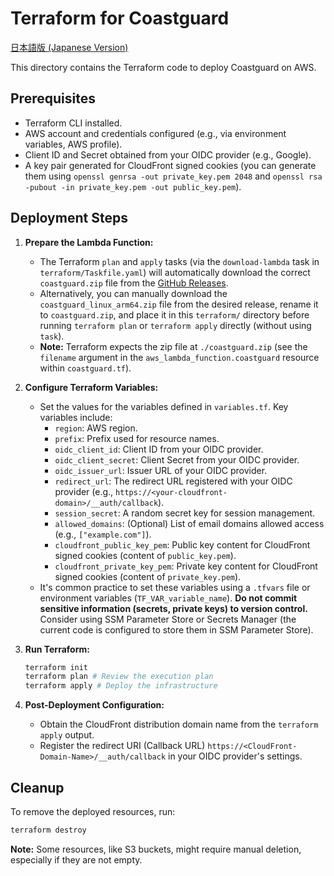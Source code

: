 # Terraform for Coastguard

[日本語版 (Japanese Version)](README.ja.md)

This directory contains the Terraform code to deploy Coastguard on AWS.

## Prerequisites

*   Terraform CLI installed.
*   AWS account and credentials configured (e.g., via environment variables, AWS profile).
*   Client ID and Secret obtained from your OIDC provider (e.g., Google).
*   A key pair generated for CloudFront signed cookies (you can generate them using `openssl genrsa -out private_key.pem 2048` and `openssl rsa -pubout -in private_key.pem -out public_key.pem`).

## Deployment Steps

1.  **Prepare the Lambda Function:**
    *   The Terraform `plan` and `apply` tasks (via the `download-lambda` task in `terraform/Taskfile.yaml`) will automatically download the correct `coastguard.zip` file from the [GitHub Releases](https://github.com/mackee/coastguard/releases).
    *   Alternatively, you can manually download the `coastguard_linux_arm64.zip` file from the desired release, rename it to `coastguard.zip`, and place it in this `terraform/` directory before running `terraform plan` or `terraform apply` directly (without using `task`).
    *   **Note:** Terraform expects the zip file at `./coastguard.zip` (see the `filename` argument in the `aws_lambda_function.coastguard` resource within `coastguard.tf`).

2.  **Configure Terraform Variables:**
    *   Set the values for the variables defined in `variables.tf`. Key variables include:
        *   `region`: AWS region.
        *   `prefix`: Prefix used for resource names.
        *   `oidc_client_id`: Client ID from your OIDC provider.
        *   `oidc_client_secret`: Client Secret from your OIDC provider.
        *   `oidc_issuer_url`: Issuer URL of your OIDC provider.
        *   `redirect_url`: The redirect URL registered with your OIDC provider (e.g., `https://<your-cloudfront-domain>/__auth/callback`).
        *   `session_secret`: A random secret key for session management.
        *   `allowed_domains`: (Optional) List of email domains allowed access (e.g., `["example.com"]`).
        *   `cloudfront_public_key_pem`: Public key content for CloudFront signed cookies (content of `public_key.pem`).
        *   `cloudfront_private_key_pem`: Private key content for CloudFront signed cookies (content of `private_key.pem`).
    *   It's common practice to set these variables using a `.tfvars` file or environment variables (`TF_VAR_variable_name`). **Do not commit sensitive information (secrets, private keys) to version control.** Consider using SSM Parameter Store or Secrets Manager (the current code is configured to store them in SSM Parameter Store).

3.  **Run Terraform:**
    ```bash
    terraform init
    terraform plan # Review the execution plan
    terraform apply # Deploy the infrastructure
    ```

4.  **Post-Deployment Configuration:**
    *   Obtain the CloudFront distribution domain name from the `terraform apply` output.
    *   Register the redirect URI (Callback URL) `https://<CloudFront-Domain-Name>/__auth/callback` in your OIDC provider's settings.

## Cleanup

To remove the deployed resources, run:

```bash
terraform destroy
```

**Note:** Some resources, like S3 buckets, might require manual deletion, especially if they are not empty.
